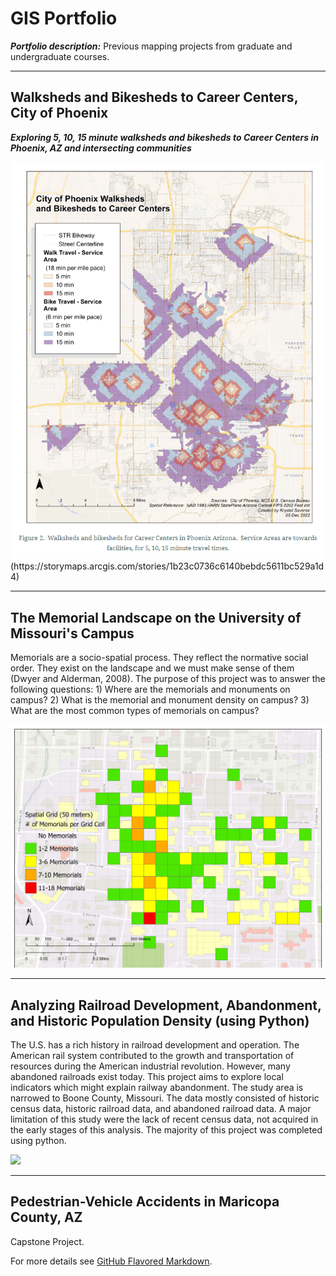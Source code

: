 # GIS Portfolio

***Portfolio description:*** Previous mapping projects from graduate and undergraduate courses. 

---

## Walksheds and Bikesheds to Career Centers, City of Phoenix

***Exploring 5, 10, 15 minute walksheds and bikesheds to Career Centers in Phoenix, AZ and intersecting communities***

<img src="images/Walksheds_and_bikesheds.png?raw=true"/> 
(https://storymaps.arcgis.com/stories/1b23c0736c6140bebdc5611bc529a1d4)

---

## The Memorial Landscape on the University of Missouri's Campus

Memorials are a socio-spatial process. They reflect the normative social order. They exist on the landscape and we must make sense of them (Dwyer and Alderman, 2008). The purpose of this project was to answer the following questions: 1) Where are the memorials and monuments on campus? 2) What is the memorial and monument density on campus? 3) What are the most common types of memorials on campus?

<img src="images/SpatialGrid.png?raw=true"/>

---

## Analyzing Railroad Development, Abandonment, and Historic Population Density (using Python)

The U.S. has a rich history in railroad development and operation.  The American rail system contributed to the growth and transportation of resources during the American industrial revolution.  However, many abandoned railroads exist today.  This project aims to explore local indicators which might explain railway abandonment.  The study area is narrowed to Boone County, Missouri.  The data mostly consisted of historic census data, historic railroad data, and abandoned railroad data.  A major limitation of this study were the lack of recent census data, not acquired in the early stages of this analysis.   The majority of this project was completed using python. 

<img src="images/Population Density and Rail Abandonment Boone County, MO (1810-present).png?raw=true"/>

---

## Pedestrian-Vehicle Accidents in Maricopa County, AZ

Capstone Project. 

For more details see [GitHub Flavored Markdown](https://guides.github.com/features/mastering-markdown/).
